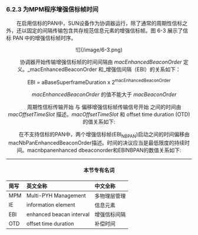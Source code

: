 ### 6.2.3 为MPM程序增强信标帧时间

　　在启用信标的PAN中，SUN设备作为协调器运行，除了通常的周期性信标之外，还以固定的间隔传输包含共存规范信息元素的增强信标帧。图 6-3 展示了信标 PAN 中的增强信标帧时序。

<div align=center>![](/image/6-3.png)

　　协调器开始传输增强信标帧的时间间隔由 _macEnhancedBeaconOrder_ 定义。_macEnhancedBeaconOrder 和_增强信间隔（EBI）的关系如下：

EBI = aBaseSuperframeDuration x 2<sup>macEnhancedBeaconOrder</sup>

　　_macEnhancedBeaconOrder_ 的值不能大于 _macBeaconOrder_

　　周期性信标传输开始 与 偏移增强信标帧传输信号开始 之间的时间由 _macOffsetTimeSlot_ 描述。_macOffsetTimeSlot_ 和 offset time duration (OTD)的值关系如下:

　　在不支持信标的PAN中，两个增强信标帧(EBI<sub>NBPAN</sub>)启动之间的时间偏移由macNbPanEnhancedBeaconOrder描述。时间的决议应当是最低限度的持续时间。macnbpanenhanced dbeaconorder和EBINBPAN的数值关系如下:

---

#### 本节专有名词

| 简写 | 英文全称 | 中文全称 |
| :--- | :--- | :--- |
| MPM | Multi-PYH Management | 多物理层管理 |
| IE | information element | 信息元素 |
| EBI | enhanced beacan interval | 增强信标间隔  |
| OTD | offset time duration    | 补偿时间



